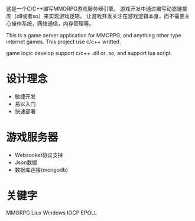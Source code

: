 
这是一个C/C++编写MMORPG游戏服务器引擎。
游戏开发中通过编写动态链接库（dll或者so）来实现游戏逻辑。
让游戏开发关注在游戏逻辑本身，而不需要关心操作系统，网络通信，内存管理等。

This is a game server application for MMORPG,
and anything other type internet games.
This project use c/c++ writted.

game logic develop support c/c++ .dll or .so,
and support lua script.

# 设计理念
   - 敏捷开发
   - 易以入门
   - 快速部署

# 游戏服务器
  - Websocket协议支持
  - Json数据
  - 数据库连接(mongodb)
  
# 关键字
MMORPG Liux Windows IOCP EPOLL


